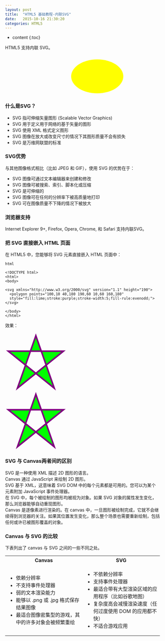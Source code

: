 ```yaml
---
layout: post
title:  "HTML5 基础教程-内联SVG"
date:   2015-10-16 21:30:20
categories: HTML5
---
```


* content
{:toc}


HTML5 支持内联 SVG。

<svg xmlns="http://www.w3.org/2000/svg" version="1.1" height="130px" width="500px"> <defs> <linearGradient id="grad1" x1="0%" y1="0%" x2="100%" y2="0%"> <stop offset="0%" style="stop-color:rgb(255,255,0);stop-opacity:1"><stop offset="100%" style="stop-color:rgb(255,0,0);stop-opacity:1"></stop></stop></linearGradient> </defs> <ellipse cx="300" cy="70" rx="85" ry="55" fill="url(#grad1)"><text fill="#ffffff" font-size="45" font-family="Verdana" x="250" y="86">SVG</text> Sorry, your browser does not support inline SVG. </ellipse></svg>

### 什么是SVG？

- SVG 指可伸缩矢量图形 (Scalable Vector Graphics)
- SVG 用于定义用于网络的基于矢量的图形
- SVG 使用 XML 格式定义图形
- SVG 图像在放大或改变尺寸的情况下其图形质量不会有损失
- SVG 是万维网联盟的标准

### SVG优势

与其他图像格式相比（比如 JPEG 和 GIF），使用 SVG 的优势在于：

- SVG 图像可通过文本编辑器来创建和修改
- SVG 图像可被搜索、索引、脚本化或压缩
- SVG 是可伸缩的
- SVG 图像可在任何的分辨率下被高质量地打印
- SVG 可在图像质量不下降的情况下被放大

### 浏览器支持



Internet Explorer 9+, Firefox, Opera, Chrome, 和 Safari 支持内联SVG。

### 把 SVG 直接嵌入 HTML 页面

在 HTML5 中，您能够将 SVG 元素直接嵌入 HTML 页面中：


	html

    <!DOCTYPE html>
    <html>
    <body>

    <svg xmlns="http://www.w3.org/2000/svg" version="1.1" height="190">
      <polygon points="100,10 40,180 190,60 10,60 160,180"
      style="fill:lime;stroke:purple;stroke-width:5;fill-rule:evenodd;">
    </svg>
    
    </body>
    </html>

效果：

<!DOCTYPE html>
<html>
<body>

<svg xmlns="http://www.w3.org/2000/svg" version="1.1" height="190">
  <polygon points="100,10 40,180 190,60 10,60 160,180"
  style="fill:lime;stroke:purple;stroke-width:5;fill-rule:evenodd;">
</svg>

</body>
</html>

<svg xmlns="http://www.w3.org/2000/svg" version="1.1" height="190">
  <polygon points="100,10 40,180 190,60 10,60 160,180"
  style="fill:lime;stroke:purple;stroke-width:5;fill-rule:evenodd;">
</svg>

### SVG 与 Canvas两者间的区别

SVG 是一种使用 XML 描述 2D 图形的语言。  
Canvas 通过 JavaScript 来绘制 2D 图形。  
SVG 基于 XML，这意味着 SVG DOM 中的每个元素都是可用的。您可以为某个元素附加 JavaScript 事件处理器。  
在 SVG 中，每个被绘制的图形均被视为对象。如果 SVG 对象的属性发生变化，那么浏览器能够自动重现图形。  
Canvas 是逐像素进行渲染的。在 canvas 中，一旦图形被绘制完成，它就不会继续得到浏览器的关注。如果其位置发生变化，那么整个场景也需要重新绘制，包括任何或许已被图形覆盖的对象。

### Canvas 与 SVG 的比较

下表列出了 canvas 与 SVG 之间的一些不同之处。

<table>
<tbody>
<tr>
<th style="width:50%">Canvas</th>
<th>SVG</th>
</tr>
<tr>
<td><ul><li>依赖分辨率</li><li>不支持事件处理器</li><li>弱的文本渲染能力</li><li>能够以 .png 或 .jpg 格式保存结果图像</li><li>最适合图像密集型的游戏，其中的许多对象会被频繁重绘</li></ul></td>
<td><ul><li>不依赖分辨率</li> <li>支持事件处理器</li> <li>最适合带有大型渲染区域的应用程序（比如谷歌地图）</li> <li>复杂度高会减慢渲染速度（任何过度使用 DOM 的应用都不快）</li> <li>不适合游戏应用</li></ul></td>
</tr>
</tbody>
</table>